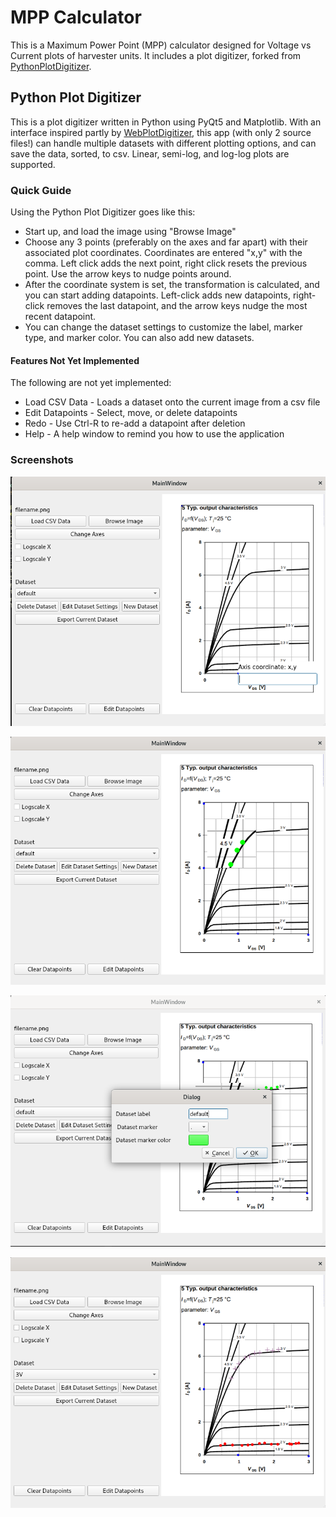 # MPP Calculator

This is a Maximum Power Point (MPP) calculator designed for Voltage vs Current plots of harvester units. It includes a plot digitizer, forked from [PythonPlotDigitizer](https://github.com/sjgallagher2/PythonPlotDigitizer).

## Python Plot Digitizer

This is a plot digitizer written in Python using PyQt5 and Matplotlib. With an interface inspired partly by [WebPlotDigitizer](https://automeris.io/WebPlotDigitizer/), this app (with only 2 source files!) can handle multiple datasets with different plotting options, and can save the data, sorted, to csv. Linear, semi-log, and log-log plots are supported. 



### Quick Guide

Using the Python Plot Digitizer goes like this:

* Start up, and load the image using "Browse Image"
* Choose any 3 points (preferably on the axes and far apart) with their associated plot coordinates. Coordinates are entered "x,y" with the comma. Left click adds the next point, right click resets the previous point. Use the arrow keys to nudge points around.
* After the coordinate system is set, the transformation is calculated, and you can start adding datapoints. Left-click adds new datapoints, right-click removes the last datapoint, and the arrow keys nudge the most recent datapoint. 
* You can change the dataset settings to customize the label, marker type, and marker color. You can also add new datasets. 



#### Features Not Yet Implemented

The following are not yet implemented:

* Load CSV Data - Loads a dataset onto the current image from a csv file
* Edit Datapoints - Select, move, or delete datapoints
* Redo - Use Ctrl-R to re-add a datapoint after deletion
* Help - A help window to remind you how to use the application



### Screenshots



![Screenshot 1](screenshots/screenshot_28Jul2020.png)





![Screenshot 2](screenshots/screenshot_28Jul2020_1.png)



![Screenshot 2](screenshots/screenshot_28Jul2020_2.png)





![Screenshot 2](screenshots/screenshot_28Jul2020_3.png)

